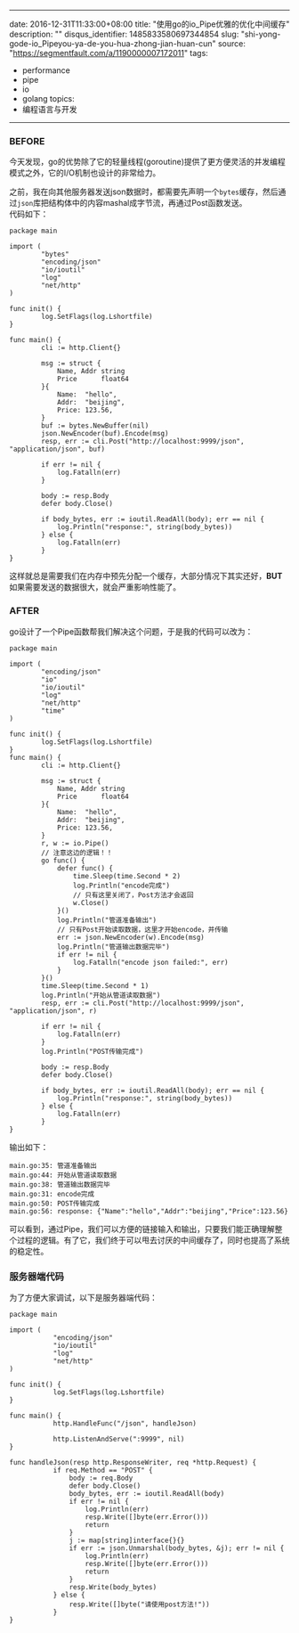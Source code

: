 
---
date: 2016-12-31T11:33:00+08:00
title: "使用go的io_Pipe优雅的优化中间缓存"
description: ""
disqus_identifier: 1485833580697344854
slug: "shi-yong-gode-io_Pipeyou-ya-de-you-hua-zhong-jian-huan-cun"
source: "https://segmentfault.com/a/1190000007172011"
tags: 
- performance 
- pipe 
- io 
- golang 
topics:
- 编程语言与开发
---

### BEFORE

今天发现，go的优势除了它的轻量线程(goroutine)提供了更方便灵活的并发编程模式之外，它的I/O机制也设计的非常给力。

之前，我在向其他服务器发送json数据时，都需要先声明一个`bytes`缓存，然后通过`json`库把结构体中的内容mashal成字节流，再通过Post函数发送。\
代码如下：

    package main

    import (
            "bytes"
            "encoding/json"
            "io/ioutil"
            "log"
            "net/http"
    )

    func init() {
            log.SetFlags(log.Lshortfile)
    }

    func main() {
            cli := http.Client{}

            msg := struct {
                Name, Addr string
                Price      float64
            }{
                Name:  "hello",
                Addr:  "beijing",
                Price: 123.56,
            }
            buf := bytes.NewBuffer(nil)
            json.NewEncoder(buf).Encode(msg)
            resp, err := cli.Post("http://localhost:9999/json", "application/json", buf)
            
            if err != nil {
                log.Fatalln(err)
            }

            body := resp.Body
            defer body.Close()

            if body_bytes, err := ioutil.ReadAll(body); err == nil {
                log.Println("response:", string(body_bytes))
            } else {
                log.Fatalln(err)
            }
    }

这样就总是需要我们在内存中预先分配一个缓存，大部分情况下其实还好，**BUT**
如果需要发送的数据很大，就会严重影响性能了。

### AFTER

go设计了一个Pipe函数帮我们解决这个问题，于是我的代码可以改为：

    package main

    import (
            "encoding/json"
            "io"
            "io/ioutil"
            "log"
            "net/http"
            "time"
    )

    func init() {
            log.SetFlags(log.Lshortfile)
    }
    func main() {
            cli := http.Client{}

            msg := struct {
                Name, Addr string
                Price      float64
            }{
                Name:  "hello",
                Addr:  "beijing",
                Price: 123.56,
            }
            r, w := io.Pipe()
            // 注意这边的逻辑！！
            go func() {
                defer func() {
                    time.Sleep(time.Second * 2)
                    log.Println("encode完成")
                    // 只有这里关闭了，Post方法才会返回
                    w.Close()
                }()
                log.Println("管道准备输出")
                // 只有Post开始读取数据，这里才开始encode，并传输
                err := json.NewEncoder(w).Encode(msg)
                log.Println("管道输出数据完毕")
                if err != nil {
                    log.Fatalln("encode json failed:", err)
                }
            }()
            time.Sleep(time.Second * 1)
            log.Println("开始从管道读取数据")
            resp, err := cli.Post("http://localhost:9999/json", "application/json", r)

            if err != nil {
                log.Fatalln(err)
            }
            log.Println("POST传输完成")

            body := resp.Body
            defer body.Close()

            if body_bytes, err := ioutil.ReadAll(body); err == nil {
                log.Println("response:", string(body_bytes))
            } else {
                log.Fatalln(err)
            }
    }

输出如下：

    main.go:35: 管道准备输出
    main.go:44: 开始从管道读取数据
    main.go:38: 管道输出数据完毕
    main.go:31: encode完成
    main.go:50: POST传输完成
    main.go:56: response: {"Name":"hello","Addr":"beijing","Price":123.56}

可以看到，通过Pipe，我们可以方便的链接输入和输出，只要我们能正确理解整个过程的逻辑。有了它，我们终于可以甩去讨厌的中间缓存了，同时也提高了系统的稳定性。

### 服务器端代码

为了方便大家调试，以下是服务器端代码：

    package main

    import (
               "encoding/json"
               "io/ioutil"
               "log"
               "net/http"
    )

    func init() {
               log.SetFlags(log.Lshortfile)
    }

    func main() {
               http.HandleFunc("/json", handleJson)

               http.ListenAndServe(":9999", nil)
    }

    func handleJson(resp http.ResponseWriter, req *http.Request) {
               if req.Method == "POST" {
                   body := req.Body
                   defer body.Close()
                   body_bytes, err := ioutil.ReadAll(body)
                   if err != nil {
                       log.Println(err)
                       resp.Write([]byte(err.Error()))
                       return
                   }
                   j := map[string]interface{}{}
                   if err := json.Unmarshal(body_bytes, &j); err != nil {
                       log.Println(err)
                       resp.Write([]byte(err.Error()))
                       return
                   }
                   resp.Write(body_bytes)
               } else {
                   resp.Write([]byte("请使用post方法!"))
               }
    }

